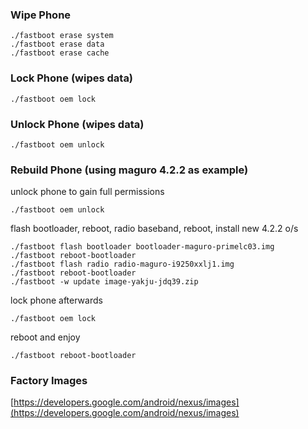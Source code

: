 ### Wipe Phone

    ./fastboot erase system
    ./fastboot erase data
    ./fastboot erase cache
    
### Lock Phone (wipes data)

    ./fastboot oem lock
    
### Unlock Phone (wipes data)

    ./fastboot oem unlock
    
### Rebuild Phone (using maguro 4.2.2 as example)

unlock phone to gain full permissions

    ./fastboot oem unlock
    
flash bootloader, reboot, radio baseband, reboot, install new 4.2.2 o/s

    ./fastboot flash bootloader bootloader-maguro-primelc03.img
    ./fastboot reboot-bootloader
    ./fastboot flash radio radio-maguro-i9250xxlj1.img
    ./fastboot reboot-bootloader
    ./fastboot -w update image-yakju-jdq39.zip

lock phone afterwards

    ./fastboot oem lock

reboot and enjoy

    ./fastboot reboot-bootloader

### Factory Images

[https://developers.google.com/android/nexus/images](https://developers.google.com/android/nexus/images)

